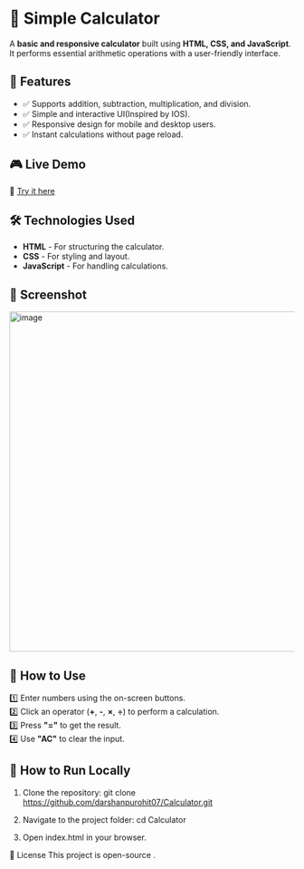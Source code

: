 # 🔢 Simple Calculator

A **basic and responsive calculator** built using **HTML, CSS, and JavaScript**. It performs essential arithmetic operations with a user-friendly interface.

## 🚀 Features
- ✅ Supports addition, subtraction, multiplication, and division.
- ✅ Simple and interactive UI(Inspired by IOS).
- ✅ Responsive design for mobile and desktop users.
- ✅ Instant calculations without page reload.

## 🎮 Live Demo
🔗 [Try it here](https://darshanpurohit07.github.io/Calculator/)

## 🛠️ Technologies Used
- **HTML** - For structuring the calculator.
- **CSS** - For styling and layout.
- **JavaScript** - For handling calculations.

## 📸 Screenshot

<img width="551" height="600px" alt="image" src="https://github.com/user-attachments/assets/438f48c7-c166-4771-8c80-bfd1f4dcf2da" />


## 📌 How to Use
1️⃣ Enter numbers using the on-screen buttons.  
2️⃣ Click an operator (**+**, **-**, **×**, **÷**) to perform a calculation.  
3️⃣ Press **"="** to get the result.  
4️⃣ Use **"AC"** to clear the input.  

## 🔧 How to Run Locally
1. Clone the repository:
   git clone https://github.com/darshanpurohit07/Calculator.git
   
2. Navigate to the project folder:
   cd Calculator
   
3. Open index.html in your browser.

📜 License
This project is open-source .
